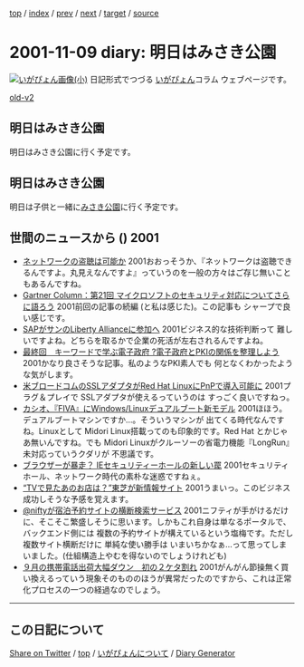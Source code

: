 [top](../index.html) 
 / [index](index.html) 
 / [prev](https://igapyon.github.io/diary/2001/ig011108.html) 
 / [next](https://igapyon.github.io/diary/2001/ig011111.html) 
 / [target](https://igapyon.github.io/diary/2001/ig011109.html) 
 / [source](https://github.com/igapyon/diary/blob/gh-pages/2001/ig011109.html.src.md) 

2001-11-09 diary: 明日はみさき公園
=====================================================================================================
[![いがぴょん画像(小)](https://igapyon.github.io/diary/images/iga200306s.jpg "いがぴょん")](https://igapyon.github.io/diary/memo/memoigapyon.html) 日記形式でつづる [いがぴょん](https://igapyon.github.io/diary/memo/memoigapyon.html)コラム ウェブページです。

[old-v2](ig011109-orig.html)

## 明日はみさき公園

明日はみさき公園に行く予定です。


## 明日はみさき公園

明日は子供と一緒に[みさき公園](http://www.nankai.co.jp/misaki/)に行く予定です。

## 世間のニュースから () 2001

* [ネットワークの盗聴は可能か](http://www.zdnet.co.jp/help/howto/security/j06/index.html)  2001おおっそうか、『ネットワークは盗聴できるんですよ。丸見えなんですよ』っていうのを一般の方々はご存じ無いこともあるんですね。
* [Gartner Column：第21回 マイクロソフトのセキュリティ対応についてさらに語ろう](http://www.zdnet.co.jp/enterprise/0111/06/01110688.html)  2001前回の記事の続編 (と私は感じた)。この記事も シャープで良い感じです。
* [SAPがサンのLiberty Allianceに参加へ](http://www.zdnet.co.jp/enterprise/0111/08/01110805.html)  2001ビジネス的な技術判断って 難しいですよね。どちらを取るかで企業の死活が左右されるんですよね。
* [最終回　キーワードで学ぶ電子政府 ?電子政府とPKIの関係を整理しよう](http://www.atmarkit.co.jp/fsecurity/rensai/pki09/pki01.html)  2001かなり良さそうな記事。私のようなPKI素人でも 何となくわかったような気がします。
* [米ブロードコムのSSLアダプタがRed Hat LinuxにPnPで導入可能に](http://biztech.nikkeibp.co.jp/wcs/show/leaf?CID=onair/biztech/comp/153421)  2001プラグ＆プレイで SSLアダプタが使えるっていうのは すっごく良いですねっ。
* [カシオ、『FIVA』にWindows/Linuxデュアルブート新モデル](http://japan.cnet.com/News/Infostand/Item/2001-1108-J-2.html)  2001ほほう。デュアルブートマシンですか…。そういうマシンが 出てくる時代なんですね。Linuxとして Midori Linux搭載ってのも印象的です。Red Hat とかじゃあ無いんですね。でも Midori Linuxがクルーソーの省電力機能『LongRun』未対応っていうクダリが 不思議です。
* [ブラウザーが暴走？ IEセキュリティーホールの新しい罠](http://www.hotwired.co.jp/news/news/20011108301.html)  2001セキュリティホール、ネットワーク時代の素朴な迷惑ですねぇ。
* [“TVで見たあのお店は？”東芝が新情報サイト](http://www.zdnet.co.jp/news/bursts/0111/08/toshiba.html)  2001うまいっ。このビジネス成功しそうな予感を覚えます。
* [@niftyが宿泊予約サイトの横断検索サービス](http://www.zdnet.co.jp/news/bursts/0111/08/nifty.html)  2001ニフティが手がけるだけに、そこそこ繁盛しそうに思います。しかもこれ自身は単なるポータルで、バックエンド側には 複数の予約サイトが構えているという塩梅です。ただし 複数サイト横断だけに 単純な使い勝手は いまいちかなぁ…って思ってしまいました。(仕組構造上やむを得ないのでしょうけれども)
* [９月の携帯電話出荷大幅ダウン　初の２ケタ割れ](http://www.asahi.com/business/update/1108/021.html)  2001がんがん節操無く買い換えるっていう現象そのもののほうが異常だったのですから、これは正常化プロセスの一つの経過なのでしょう。

----------------------------------------------------------------------------------------------------

## この日記について

[Share on Twitter](https://twitter.com/intent/tweet?hashtags=igapyon%2Cdiary%2C%E3%81%84%E3%81%8C%E3%81%B4%E3%82%87%E3%82%93&text=%E6%98%8E%E6%97%A5%E3%81%AF%E3%81%BF%E3%81%95%E3%81%8D%E5%85%AC%E5%9C%92&url=https%3A%2F%2Figapyon.github.io%2Fdiary%2F2001%2Fig011109.html) / [top](../index.html) / [いがぴょんについて](https://igapyon.github.io/diary/memo/memoigapyon.html) / [Diary Generator](https://github.com/igapyon/igapyonv3)
